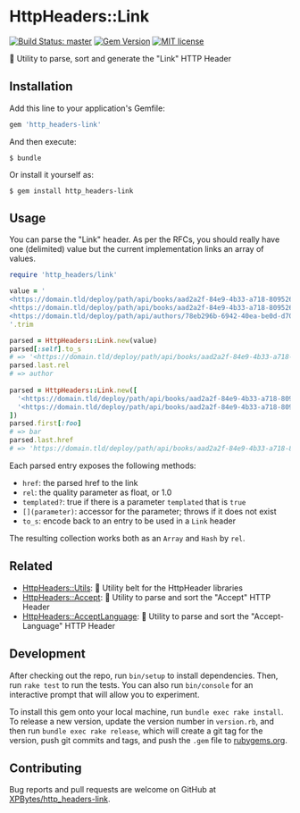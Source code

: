 # HttpHeaders::Link

[![Build Status: master](https://travis-ci.com/XPBytes/http_headers-link.svg)](https://travis-ci.com/XPBytes/http_headers-link)
[![Gem Version](https://badge.fury.io/rb/http_headers-link.svg)](https://badge.fury.io/rb/http_headers-link)
[![MIT license](http://img.shields.io/badge/license-MIT-brightgreen.svg)](http://opensource.org/licenses/MIT)

:nut_and_bolt: Utility to parse, sort and generate the "Link" HTTP Header

## Installation

Add this line to your application's Gemfile:

```ruby
gem 'http_headers-link'
```

And then execute:

    $ bundle

Or install it yourself as:

    $ gem install http_headers-link

## Usage

You can parse the "Link" header. As per the RFCs, you should really have one (delimited) value but the current 
implementation links an array of values.

```ruby
require 'http_headers/link'

value = '
<https://domain.tld/deploy/path/api/books/aad2a2f-84e9-4b33-a718-8095262def9a/reviews>; rel=reviews, 
<https://domain.tld/deploy/path/api/books/aad2a2f-84e9-4b33-a718-8095262def9a>; rel=self, 
<https://domain.tld/deploy/path/api/authors/78eb296b-6942-40ea-be0d-d702c0564b31>; rel=author
'.trim

parsed = HttpHeaders::Link.new(value)
parsed[:self].to_s
# => '<https://domain.tld/deploy/path/api/books/aad2a2f-84e9-4b33-a718-8095262def9a>; rel=self' 
parsed.last.rel
# => author
 
parsed = HttpHeaders::Link.new([
  '<https://domain.tld/deploy/path/api/books/aad2a2f-84e9-4b33-a718-8095262def9a>; rel=book, foo=bar', 
  '<https://domain.tld/deploy/path/api/books/aad2a2f-84e9-4b33-a718-8095262def9a/signatures/219472931>; rel=self'
])
parsed.first[:foo]
# => bar
parsed.last.href
# => 'https://domain.tld/deploy/path/api/books/aad2a2f-84e9-4b33-a718-8095262def9a/signatures/219472931'
```

Each parsed entry exposes the following methods:
- `href`: the parsed href to the link
- `rel`: the quality parameter as float, or 1.0
- `templated?`: true if there is a parameter `templated` that is `true`
- `[](parameter)`: accessor for the parameter; throws if it does not exist
- `to_s`: encode back to an entry to be used in a `Link` header

The resulting collection works both as an `Array` and `Hash` by `rel`.

## Related

- [HttpHeaders::Utils](https://github.com/XPBytes/http_headers-utils): :nut_and_bolt: Utility belt for the HttpHeader libraries
- [HttpHeaders::Accept](https://github.com/XPBytes/http_headers-accept): :nut_and_bolt: Utility to parse and sort the "Accept" HTTP Header
- [HttpHeaders::AcceptLanguage](https://github.com/XPBytes/http_headers-accept_language): :nut_and_bolt: Utility to parse and sort the "Accept-Language" HTTP Header

## Development

After checking out the repo, run `bin/setup` to install dependencies. Then, run `rake test` to run the tests. You can
also run `bin/console` for an interactive prompt that will allow you to experiment.

To install this gem onto your local machine, run `bundle exec rake install`. To release a new version, update the
version number in `version.rb`, and then run `bundle exec rake release`, which will create a git tag for the version,
push git commits and tags, and push the `.gem` file to [rubygems.org](https://rubygems.org).

## Contributing

Bug reports and pull requests are welcome on GitHub at [XPBytes/http_headers-link](https://github.com/XPBytes/http_headers-link).
